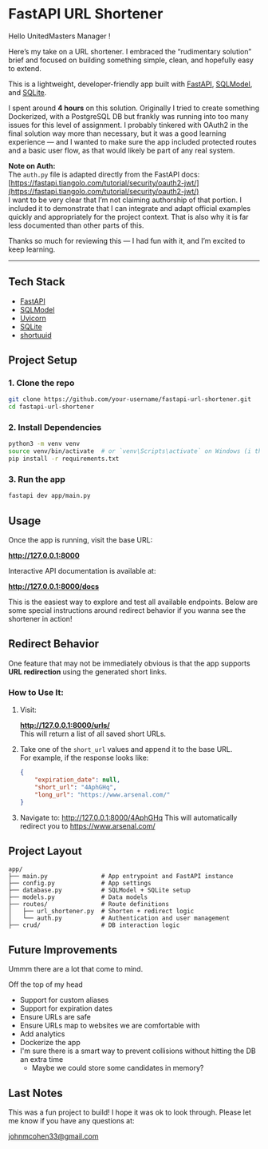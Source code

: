 # FastAPI URL Shortener

Hello UnitedMasters Manager !

Here’s my take on a URL shortener. I embraced the “rudimentary solution” brief and focused on building something simple, clean, and hopefully easy to extend.

This is a lightweight, developer-friendly app built with [FastAPI](https://fastapi.tiangolo.com/), [SQLModel](https://sqlmodel.tiangolo.com/), and [SQLite](https://www.sqlite.org/index.html).

I spent around **4 hours** on this solution. Originally I tried to create something Dockerized, with a PostgreSQL DB but frankly was running into too many issues for this level of assignment. I probably tinkered with OAuth2 in the final solution way more than necessary, but it was a good learning experience — and I wanted to make sure the app included protected routes and a basic user flow, as that would likely be part of any real system.

**Note on Auth:**  
The `auth.py` file is adapted directly from the FastAPI docs:  
[https://fastapi.tiangolo.com/tutorial/security/oauth2-jwt/](https://fastapi.tiangolo.com/tutorial/security/oauth2-jwt/)  
I want to be very clear that I’m not claiming authorship of that portion. I included it to demonstrate that I can integrate and adapt official examples quickly and appropriately for the project context. That is also why it is far less documented than other parts of this.

Thanks so much for reviewing this — I had fun with it, and I’m excited to keep learning.

---

## Tech Stack

- [FastAPI](https://fastapi.tiangolo.com/)
- [SQLModel](https://sqlmodel.tiangolo.com/)
- [Uvicorn](https://www.uvicorn.org/)
- [SQLite](https://www.sqlite.org/index.html)
- [shortuuid](https://github.com/skorokithakis/shortuuid)

## Project Setup

### 1. Clone the repo

```bash
git clone https://github.com/your-username/fastapi-url-shortener.git
cd fastapi-url-shortener
```

### 2. Install Dependencies

```bash
python3 -m venv venv
source venv/bin/activate  # or `venv\Scripts\activate` on Windows (i think?)
pip install -r requirements.txt
```

### 3. Run the app

```bash
fastapi dev app/main.py
```

## Usage

Once the app is running, visit the base URL:

**http://127.0.0.1:8000**

Interactive API documentation is available at:

**http://127.0.0.1:8000/docs**

This is the easiest way to explore and test all available endpoints. Below are some special instructions around redirect behavior if you wanna see the shortener in action!

## Redirect Behavior

One feature that may not be immediately obvious is that the app supports **URL redirection** using the generated short links.

### How to Use It:

1. Visit:

   **http://127.0.0.1:8000/urls/**  
   This will return a list of all saved short URLs.

2. Take one of the `short_url` values and append it to the base URL.  
   For example, if the response looks like:

   ```json
   {
       "expiration_date": null,
       "short_url": "4AphGHq",
       "long_url": "https://www.arsenal.com/"
   }
   ```

3.	Navigate to:
http://127.0.0.1:8000/4AphGHq
This will automatically redirect you to https://www.arsenal.com/

## Project Layout

```
app/
├── main.py               # App entrypoint and FastAPI instance
├── config.py             # App settings
├── database.py           # SQLModel + SQLite setup
├── models.py             # Data models
├── routes/               # Route definitions
│   ├── url_shortener.py  # Shorten + redirect logic
│   └── auth.py           # Authentication and user management
├── crud/                 # DB interaction logic
```

## Future Improvements

Ummm there are a lot that come to mind.

Off the top of my head
- Support for custom aliases
- Support for expiration dates
- Ensure URLs are safe
- Ensure URLs map to websites we are comfortable with
- Add analytics
- Dockerize the app
- I'm sure there is a smart way to prevent collisions without hitting the DB an extra time
    - Maybe we could store some candidates in memory?

## Last Notes

This was a fun project to build! I hope it was ok to look through. Please let me know if you have any questions at:

johnmcohen33@gmail.com